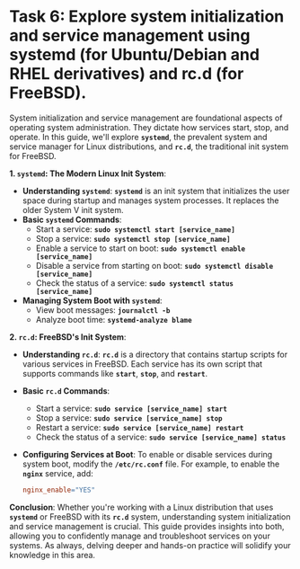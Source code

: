# Task 6: Explore system initialization and service management using systemd (for Ubuntu/Debian and RHEL derivatives) and rc.d (for FreeBSD).

System initialization and service management are foundational aspects of operating system administration. They dictate how services start, stop, and operate. In this guide, we'll explore **`systemd`**, the prevalent system and service manager for Linux distributions, and **`rc.d`**, the traditional init system for FreeBSD.

**1. `systemd`: The Modern Linux Init System**:

- **Understanding `systemd`**:
**`systemd`** is an init system that initializes the user space during startup and manages system processes. It replaces the older System V init system.
- **Basic `systemd` Commands**:
    - Start a service: **`sudo systemctl start [service_name]`**
    - Stop a service: **`sudo systemctl stop [service_name]`**
    - Enable a service to start on boot: **`sudo systemctl enable [service_name]`**
    - Disable a service from starting on boot: **`sudo systemctl disable [service_name]`**
    - Check the status of a service: **`sudo systemctl status [service_name]`**
- **Managing System Boot with `systemd`**:
    - View boot messages: **`journalctl -b`**
    - Analyze boot time: **`systemd-analyze blame`**

**2. `rc.d`: FreeBSD's Init System**:

- **Understanding `rc.d`**:
**`rc.d`** is a directory that contains startup scripts for various services in FreeBSD. Each service has its own script that supports commands like **`start`**, **`stop`**, and **`restart`**.
- **Basic `rc.d` Commands**:
    - Start a service: **`sudo service [service_name] start`**
    - Stop a service: **`sudo service [service_name] stop`**
    - Restart a service: **`sudo service [service_name] restart`**
    - Check the status of a service: **`sudo service [service_name] status`**
- **Configuring Services at Boot**:
To enable or disable services during system boot, modify the **`/etc/rc.conf`** file. For example, to enable the **`nginx`** service, add:
    
    ```makefile
    nginx_enable="YES"
    ```
    

**Conclusion**:
Whether you're working with a Linux distribution that uses **`systemd`** or FreeBSD with its **`rc.d`** system, understanding system initialization and service management is crucial. This guide provides insights into both, allowing you to confidently manage and troubleshoot services on your systems. As always, delving deeper and hands-on practice will solidify your knowledge in this area.